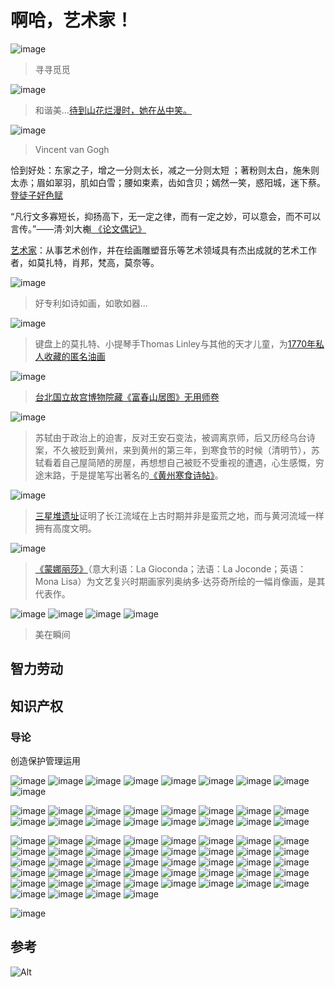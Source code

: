 # 啊哈，艺术家！

![image](https://user-images.githubusercontent.com/101451057/158012022-449a96eb-130a-4a4b-93a5-56aa7740a10b.png)
> 寻寻觅觅

![image](https://user-images.githubusercontent.com/101451057/158011750-9f1cf2df-3b98-4b1b-8525-b97f7ea6d1da.png)
> 和谐美...[待到山花烂漫时，她在丛中笑。](https://m.shicimingju.com/1608.html)

![image](https://user-images.githubusercontent.com/101451057/158010557-d3564d88-cc23-400e-bdc9-cd3869754899.png)
> Vincent van Gogh

恰到好处：东家之子，增之一分则太长，减之一分则太短 ；著粉则太白，施朱则太赤；眉如翠羽，肌如白雪；腰如束素，齿如含贝；嫣然一笑，惑阳城，迷下蔡。[登徒子好色赋](https://baike.baidu.com/item/%E7%99%BB%E5%BE%92%E5%AD%90%E5%A5%BD%E8%89%B2%E8%B5%8B/2482573)

“凡行文多寡短长，抑扬高下，无一定之律，而有一定之妙，可以意会，而不可以言传。”——清·刘大櫆[ 《论文偶记》](https://baike.baidu.com/item/%E5%8F%AA%E5%8F%AF%E6%84%8F%E4%BC%9A%EF%BC%8C%E4%B8%8D%E5%8F%AF%E8%A8%80%E4%BC%A0/2063652)

[艺术家](https://baike.baidu.com/item/%E8%89%BA%E6%9C%AF%E5%AE%B6/23418)：从事艺术创作，并在绘画雕塑音乐等艺术领域具有杰出成就的艺术工作者，如莫扎特，肖邦，梵高，莫奈等。

![image](https://user-images.githubusercontent.com/101451057/158010591-015e8e8f-6e9c-4964-852f-e36445010b32.png)
> 好专利如诗如画，如歌如器...

![image](https://user-images.githubusercontent.com/101451057/158011280-ed4a1b06-ff02-4578-9dcc-ef0373a658e1.png)
> 键盘上的莫扎特、小提琴手Thomas Linley与其他的天才儿童，为[1770年私人收藏的匿名油画](https://zh.wikipedia.org/wiki/%E6%B2%83%E5%B0%94%E5%A4%AB%E5%86%88%C2%B7%E9%98%BF%E9%A9%AC%E5%BE%B7%E4%B9%8C%E6%96%AF%C2%B7%E8%8E%AB%E6%89%8E%E7%89%B9)

![image](https://user-images.githubusercontent.com/101451057/158010688-f84c2a24-4609-402e-bbb6-5e5839e81ee2.png)
> [台北国立故宫博物院藏《富春山居图》无用师卷](https://zh.wikipedia.org/wiki/%E5%AF%8C%E6%98%A5%E5%B1%B1%E5%B1%85%E5%9B%BE)

![image](https://user-images.githubusercontent.com/101451057/158010722-ed2813f0-8a3d-47cf-abcc-cfedd70eb6c0.png)
> 苏轼由于政治上的迫害，反对王安石变法，被调离京师，后又历经乌台诗案，不久被贬到黄州，来到黄州的第三年，到寒食节的时候（清明节），苏轼看着自己屋简陋的房屋，再想想自己被贬不受重视的遭遇，心生感慨，穷途末路，于是提笔写出著名的[《黄州寒食诗帖》](https://www.sohu.com/a/327300591_120094474)。

![image](https://user-images.githubusercontent.com/101451057/158010794-c52645d5-8c27-406a-842f-46a2051a600c.png)
> [三星堆遗址](https://zh.wikipedia.org/wiki/%E4%B8%89%E6%98%9F%E5%A0%86%E9%81%97%E5%9D%80)证明了长江流域在上古时期并非是蛮荒之地，而与黄河流域一样拥有高度文明。

![image](https://user-images.githubusercontent.com/101451057/158011488-c5437036-5e2d-4cee-b61f-6700b865bb77.png)
> [《蒙娜丽莎》](https://zh.wikipedia.org/wiki/%E8%92%99%E5%A8%9C%E4%B8%BD%E8%8E%8E)（意大利语：La Gioconda；法语：La Joconde；英语：Mona Lisa）为文艺复兴时期画家列奥纳多·达芬奇所绘的一幅肖像画，是其代表作。

![image](https://user-images.githubusercontent.com/101451057/158011763-97355acd-d59c-4836-a7f2-fc7258b00053.png)
![image](https://user-images.githubusercontent.com/101451057/158011768-d1bcded1-b65e-46d5-8d80-42aeda025241.png)
![image](https://user-images.githubusercontent.com/101451057/158011787-e25b3657-6d30-4990-891e-e5a5077edb8a.png)
![image](https://user-images.githubusercontent.com/101451057/158011794-1626c8e0-e71c-4260-b1cf-5991aecdcaa5.png)
> 美在瞬间

## 智力劳动

## 知识产权

### 导论

创造保护管理运用

![image](https://user-images.githubusercontent.com/101451057/158012115-57aa7344-b7ec-4b03-9702-3039a32ad534.png)
![image](https://user-images.githubusercontent.com/101451057/158012117-38020b9e-a5f3-4738-bad2-c6a258c41269.png)
![image](https://user-images.githubusercontent.com/101451057/158012119-5539d781-6523-4d3d-9d3c-5ff15c7cb7b6.png)
![image](https://user-images.githubusercontent.com/101451057/158012121-876bd8cd-f0cd-4f86-8941-d5e24d755e00.png)
![image](https://user-images.githubusercontent.com/101451057/158012123-be745302-d8ea-451e-9ef1-7fa0ed7a6811.png)
![image](https://user-images.githubusercontent.com/101451057/158012125-bf3ae577-1a88-41c8-a638-3cdb64b1d6b2.png)
![image](https://user-images.githubusercontent.com/101451057/158012128-a43776fc-b3d0-4262-b285-f3e46ccc3214.png)
![image](https://user-images.githubusercontent.com/101451057/158012130-1d6affea-7c33-4574-bf35-2f1d2313efe6.png)
![image](https://user-images.githubusercontent.com/101451057/158012132-f1e95202-7f11-419d-a89c-f961526a952b.png)

![image](https://user-images.githubusercontent.com/101451057/158012862-988857e7-a045-4f79-a328-f25e2cd06cde.png)
![image](https://user-images.githubusercontent.com/101451057/158012864-cf20adbc-366f-4678-b493-29ec597d2448.png)
![image](https://user-images.githubusercontent.com/101451057/158012865-6db0dc4e-6bd0-4967-9884-93c9ef9dd969.png)
![image](https://user-images.githubusercontent.com/101451057/158012867-d3d909d3-3cad-4957-ad99-ff67a5609399.png)
![image](https://user-images.githubusercontent.com/101451057/158012869-91309c1a-b5fd-4991-9e2c-6305072c5d97.png)
![image](https://user-images.githubusercontent.com/101451057/158012870-969beb99-ddea-4ff4-9d73-d1be2071c658.png)
![image](https://user-images.githubusercontent.com/101451057/158012872-5b551cdf-13b1-4f7d-b854-b52db9833158.png)
![image](https://user-images.githubusercontent.com/101451057/158012876-da54a711-4257-4567-8d34-9b82abe545b9.png)
![image](https://user-images.githubusercontent.com/101451057/158012877-4b90ab08-55ac-4a8c-97e1-8123504408b5.png)
![image](https://user-images.githubusercontent.com/101451057/158012879-8285bc50-fa0e-4701-9c09-d23766e7bba4.png)
![image](https://user-images.githubusercontent.com/101451057/158012881-c7fa046e-3e0b-4843-8355-7856b5394867.png)
![image](https://user-images.githubusercontent.com/101451057/158012883-37ebe402-237d-4c24-8a82-ccef5299602f.png)
![image](https://user-images.githubusercontent.com/101451057/158012885-332477d0-fbb5-433a-bf0f-a3d364c3c6ac.png)
![image](https://user-images.githubusercontent.com/101451057/158012886-8bf11c3c-bd0f-421d-823b-fdb418f3d4ba.png)
![image](https://user-images.githubusercontent.com/101451057/158012888-337fe9c2-20ab-460a-9d06-1dda514e1e30.png)
![image](https://user-images.githubusercontent.com/101451057/158012890-6eb22c01-0897-4c78-89a3-b7b871679717.png)

![image](https://user-images.githubusercontent.com/101451057/158012954-2f0e8b5a-0e58-46c7-836d-ddd0179607a2.png)
![image](https://user-images.githubusercontent.com/101451057/158012955-42315c57-3376-4bda-a305-651580620220.png)
![image](https://user-images.githubusercontent.com/101451057/158012957-b6790bc4-4de3-4db5-8ef5-3cbf2c343ceb.png)
![image](https://user-images.githubusercontent.com/101451057/158012958-28c518a1-bb86-49b0-b869-abef1bbeb9fb.png)
![image](https://user-images.githubusercontent.com/101451057/158012961-b888523f-48c7-4f4a-9970-18d1c6c11a8d.png)
![image](https://user-images.githubusercontent.com/101451057/158012964-621912f3-c496-478f-9ed3-fc29628d3abe.png)
![image](https://user-images.githubusercontent.com/101451057/158012969-3ab99849-103b-4a5d-96a5-8d540129607a.png)
![image](https://user-images.githubusercontent.com/101451057/158012972-5f33dbc7-0172-40af-a0bc-86ee16297d4c.png)
![image](https://user-images.githubusercontent.com/101451057/158012973-e086b6ee-6787-46fc-b640-b292a268c2c2.png)
![image](https://user-images.githubusercontent.com/101451057/158012975-c5a044cd-d11c-4612-9ef7-78fe419e114f.png)
![image](https://user-images.githubusercontent.com/101451057/158012976-4edfd3dd-aa52-4c0e-95d0-219f70d7bf8a.png)
![image](https://user-images.githubusercontent.com/101451057/158012977-0cc304aa-85df-4d02-9a5d-6441640ac167.png)
![image](https://user-images.githubusercontent.com/101451057/158012978-72d912df-2af4-47c8-9de6-a005f7806f0e.png)
![image](https://user-images.githubusercontent.com/101451057/158012981-4d65ad02-3296-4857-8452-05fe80cca367.png)
![image](https://user-images.githubusercontent.com/101451057/158012986-0efa3d55-0329-4a74-a968-7b71cffa6dd7.png)
![image](https://user-images.githubusercontent.com/101451057/158012987-9e5f5613-13b6-44e1-b72b-2cb52fd62eee.png)
![image](https://user-images.githubusercontent.com/101451057/158012990-6b288eff-d46e-4c65-9269-2ca49e6c16f5.png)
![image](https://user-images.githubusercontent.com/101451057/158012992-e5f10a9c-8902-4d90-8489-638b576211cf.png)
![image](https://user-images.githubusercontent.com/101451057/158012996-9f2a7b2b-ef12-48c6-a1ee-0fbae607034f.png)
![image](https://user-images.githubusercontent.com/101451057/158012998-e3d6875b-e3e3-4a13-bf57-17e646648888.png)
![image](https://user-images.githubusercontent.com/101451057/158013002-9857765c-2462-4d05-8f99-a0a8e7c238ee.png)
![image](https://user-images.githubusercontent.com/101451057/158013004-c744e99b-d304-48e7-bd02-7fb5b56b456c.png)
![image](https://user-images.githubusercontent.com/101451057/158013005-cabcc264-8231-472a-89d6-efbf9ac7b58e.png)
![image](https://user-images.githubusercontent.com/101451057/158013006-f1f48f24-11e7-494e-8cb3-dc2e67b01796.png)
![image](https://user-images.githubusercontent.com/101451057/158013008-77dcd8d1-59f9-4c5c-a402-7d642ba99e5b.png)
![image](https://user-images.githubusercontent.com/101451057/158013009-18130327-f97c-411a-b555-0432348d0608.png)
![image](https://user-images.githubusercontent.com/101451057/158013010-c3639926-c57c-4c40-92e1-5941b0957b29.png)
![image](https://user-images.githubusercontent.com/101451057/158013012-3e4436c3-5727-4b9c-b3e8-db8d17443aa4.png)
![image](https://user-images.githubusercontent.com/101451057/158013015-b279d4ff-1b7c-4ea2-adda-979358c49cba.png)
![image](https://user-images.githubusercontent.com/101451057/158013016-42b55dca-b025-4689-a4c7-9c07c6cd4549.png)
![image](https://user-images.githubusercontent.com/101451057/158013020-c47e87d0-f633-4d81-a763-ad0316c34430.png)
![image](https://user-images.githubusercontent.com/101451057/158013024-a6af9b51-0235-465e-b963-34758f86de8d.png)
![image](https://user-images.githubusercontent.com/101451057/158013026-6ca41a2f-3ccd-4063-8354-e74c24c2ce9d.png)
![image](https://user-images.githubusercontent.com/101451057/158013028-f8828222-2d84-4701-8e7c-7768a6a639f1.png)
![image](https://user-images.githubusercontent.com/101451057/158013029-1c9edd0f-58c7-495a-83e6-145ded7f87d3.png)
![image](https://user-images.githubusercontent.com/101451057/158013030-0bcba581-4340-45c5-8980-61f3f0c5d1fb.png)
![image](https://user-images.githubusercontent.com/101451057/158013032-6b76c0ee-47d2-4e05-9a49-b5a02d73206e.png)
![image](https://user-images.githubusercontent.com/101451057/158013034-d1062247-1476-4884-9fb6-8985bbcdccf5.png)
![image](https://user-images.githubusercontent.com/101451057/158013036-ebe7c8c1-699d-4406-bbdb-a149f5f5afdb.png)
![image](https://user-images.githubusercontent.com/101451057/158013037-5bd58542-b4ff-4381-966c-eef26c92fbc2.png)
![image](https://user-images.githubusercontent.com/101451057/158013038-e79c77d9-7825-4c92-8bb4-88d59adfa0c2.png)
![image](https://user-images.githubusercontent.com/101451057/158013040-5b32f3b4-3fa7-48e6-96bd-1c23c0a89928.png)
![image](https://user-images.githubusercontent.com/101451057/158013044-f7b51497-684e-46e8-8e4c-eeac0bd83bd1.png)
![image](https://user-images.githubusercontent.com/101451057/158013048-4e326956-fa14-47d1-8cd6-f42688efe987.png)


![image](https://user-images.githubusercontent.com/101451057/158012998-e3d6875b-e3e3-4a13-bf57-17e646648888.png)
## 参考

![Alt](https://repobeats.axiom.co/api/embed/f44b47e54dcc10fc93f2ee8ee05ef5e4d21a4791.svg "Repobeats analytics image")
